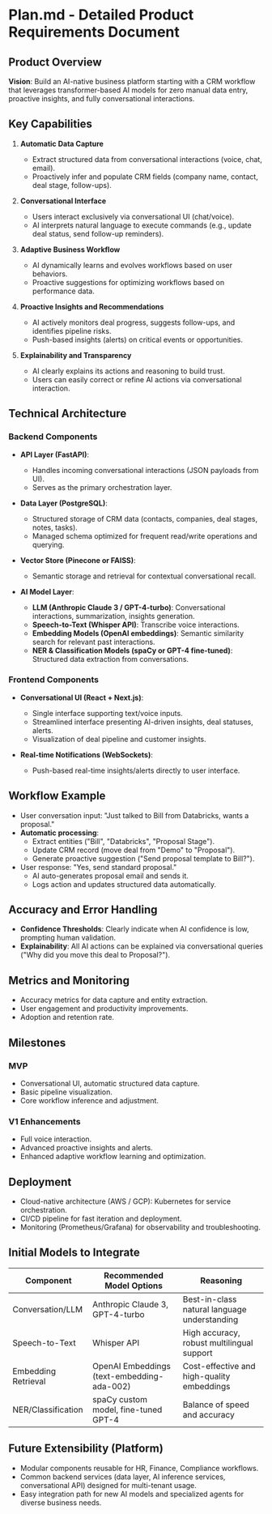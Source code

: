 # Plan.md - Detailed Product Requirements Document

## Product Overview

**Vision**: Build an AI-native business platform starting with a CRM workflow that leverages transformer-based AI models for zero manual data entry, proactive insights, and fully conversational interactions.

## Key Capabilities

1. **Automatic Data Capture**
   - Extract structured data from conversational interactions (voice, chat, email).
   - Proactively infer and populate CRM fields (company name, contact, deal stage, follow-ups).

2. **Conversational Interface**
   - Users interact exclusively via conversational UI (chat/voice).
   - AI interprets natural language to execute commands (e.g., update deal status, send follow-up reminders).

3. **Adaptive Business Workflow**
   - AI dynamically learns and evolves workflows based on user behaviors.
   - Proactive suggestions for optimizing workflows based on performance data.

4. **Proactive Insights and Recommendations**
   - AI actively monitors deal progress, suggests follow-ups, and identifies pipeline risks.
   - Push-based insights (alerts) on critical events or opportunities.

5. **Explainability and Transparency**
   - AI clearly explains its actions and reasoning to build trust.
   - Users can easily correct or refine AI actions via conversational interaction.

## Technical Architecture

### Backend Components

- **API Layer (FastAPI)**:
  - Handles incoming conversational interactions (JSON payloads from UI).
  - Serves as the primary orchestration layer.

- **Data Layer (PostgreSQL)**:
  - Structured storage of CRM data (contacts, companies, deal stages, notes, tasks).
  - Managed schema optimized for frequent read/write operations and querying.

- **Vector Store (Pinecone or FAISS)**:
  - Semantic storage and retrieval for contextual conversational recall.

- **AI Model Layer**:
  - **LLM (Anthropic Claude 3 / GPT-4-turbo)**: Conversational interactions, summarization, insights generation.
  - **Speech-to-Text (Whisper API)**: Transcribe voice interactions.
  - **Embedding Models (OpenAI embeddings)**: Semantic similarity search for relevant past interactions.
  - **NER & Classification Models (spaCy or GPT-4 fine-tuned)**: Structured data extraction from conversations.

### Frontend Components

- **Conversational UI (React + Next.js)**:
  - Single interface supporting text/voice inputs.
  - Streamlined interface presenting AI-driven insights, deal statuses, alerts.
  - Visualization of deal pipeline and customer insights.

- **Real-time Notifications (WebSockets)**:
  - Push-based real-time insights/alerts directly to user interface.

## Workflow Example

- User conversation input: "Just talked to Bill from Databricks, wants a proposal."
- **Automatic processing**:
  - Extract entities ("Bill", "Databricks", "Proposal Stage").
  - Update CRM record (move deal from "Demo" to "Proposal").
  - Generate proactive suggestion ("Send proposal template to Bill?").
- User response: "Yes, send standard proposal."
  - AI auto-generates proposal email and sends it.
  - Logs action and updates structured data automatically.

## Accuracy and Error Handling

- **Confidence Thresholds**: Clearly indicate when AI confidence is low, prompting human validation.
- **Explainability**: All AI actions can be explained via conversational queries ("Why did you move this deal to Proposal?").

## Metrics and Monitoring

- Accuracy metrics for data capture and entity extraction.
- User engagement and productivity improvements.
- Adoption and retention rate.

## Milestones

### MVP
- Conversational UI, automatic structured data capture.
- Basic pipeline visualization.
- Core workflow inference and adjustment.

### V1 Enhancements
- Full voice interaction.
- Advanced proactive insights and alerts.
- Enhanced adaptive workflow learning and optimization.

## Deployment

- Cloud-native architecture (AWS / GCP): Kubernetes for service orchestration.
- CI/CD pipeline for fast iteration and deployment.
- Monitoring (Prometheus/Grafana) for observability and troubleshooting.

## Initial Models to Integrate
| Component            | Recommended Model Options                      | Reasoning                                    |
|----------------------|------------------------------------------------|----------------------------------------------|
| Conversation/LLM     | Anthropic Claude 3, GPT-4-turbo                | Best-in-class natural language understanding |
| Speech-to-Text       | Whisper API                                    | High accuracy, robust multilingual support   |
| Embedding Retrieval  | OpenAI Embeddings (text-embedding-ada-002)     | Cost-effective and high-quality embeddings   |
| NER/Classification   | spaCy custom model, fine-tuned GPT-4           | Balance of speed and accuracy                |

## Future Extensibility (Platform)

- Modular components reusable for HR, Finance, Compliance workflows.
- Common backend services (data layer, AI inference services, conversational API) designed for multi-tenant usage.
- Easy integration path for new AI models and specialized agents for diverse business needs.

